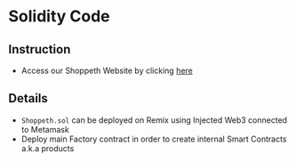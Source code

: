 # Solidity Code

## Instruction
- Access our Shoppeth Website by clicking [here](https://tzw0.github.io/shoppeth/)

## Details 
- `Shoppeth.sol` can be deployed on Remix using Injected Web3 connected to Metamask
- Deploy main Factory contract in order to create internal Smart Contracts a.k.a products
